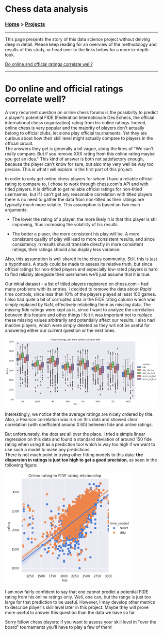 # **Chess data analysis**

### [Home](https://morgant-ds.github.io) > [Projects](https://morgant-ds.github.io/data-science-projects) 
-------------------------------
This page presents the story of this data science project without delving deep in detail. Please keep reading for an overview of the methodology and results of this study, or head over to the links below for a more in-depth look.

[Do online and official ratings correlate well?](chess-data-analysis/chess-ratings-correlation.md)

-------------------------------

# **Do online and official ratings correlate well?**

A very recurrent question on online chess forums is the possibility to predict a player's potential FIDE (Fédération Internationale Des Echecs, the official international chess organization) rating from his online ratings. Indeed, online chess is very popular and the majority of players don't actually belong to official clubs, let alone play official tournaments. Yet they are curious about how their skill level might actually compare to players in the official circuit.  
The answers they get is generally a bit vague, along the lines of "We can't really compare. But if you remove XXX rating from this online rating maybe you get an idea." This kind of answer is both not satisfactory enough, because the player can't know for sure, but also may very well be way too precise. This is what I will explore in the first part of this project.

In order to only get online chess players for whom I have a reliable official rating to compare to, I chose to work through chess.com's API and with titled players. It is difficult to get reliable official ratings for non-titled usernames, but if I can't get any reasonable correlation with titled players there is no need to gather the data from non-titled as their ratings are typically much more volatile. This assumption is based on two main arguments:  

- The lower the rating of a player, the more likely it is that this player is still improving, thus increasing the volatility of his results.  

- The better a player, the more consistent his play will be. A more consistent quality of play will lead to more consistent results, and since consistency in results should translate directly in more consistent ratings, their ratings should also display less variance.  

Also, this assumption is well shared in the chess community. Still, this is just a hypothesis. A study could be made to assess its relative truth, but since official ratings for non-titled players and especially low-rated players is hard to find reliably alongside their usernames we'll just assume that it is true.

Our initial dataset - a list of titled players registered on chess.com - had many problems with its entries. I decided to remove the data about *Rapid* time controls, since less than 10% of the players played at least 100 games. I also had quite a bit of corrupted data in the FIDE rating column which was simply replaced by NaN, effectively relabeling them as missing data. The missing fide ratings were kept as is, since I want to analyze the correlation between this feature and other things I felt it was important not to replace these missing values arbitrarily and potentially affect our results. I also had inactive players, which were simply deleted as they will not be useful for answering either our current question or the next ones.

![Mean and standard deviation vizualization of chess ratings](chess-data-analysis/chess-ratings-correlation/output_15_1.png)

Interestingly, we notice that the average ratings are nicely ordered by title. Also, a Pearson correlation was run on this data and showed clear correlation (with coefficient around 0.60) between fide and online ratings.
  
  
But unfortunately, the dots are all over the place. I tried a simple linear regression on this data and found a standard deviation of around 150 fide rating when using it as a prediction tool which is way too high if we want to use such a model to make any predictions.  
There is not much point in trying other fitting models to this data: **the dispersion in ratings is just too high to get a good precision**, as seen in the following figure:  

![Regression plot of online blitz/bullet vs FIDE ratings](chess-data-analysis/chess-ratings-correlation/output_31_1.png)

I am now fairly confident to say that one cannot predict a potential FIDE rating from his online ratings only. Well, one can, but the range is just too large for that prediction to be useful. However, I may develop other metrics to describe player's skill level later in this project. Maybe they will prove more useful to answer this question than the data we have so far.  
  
Sorry fellow chess players: if you want to assess your skill level in "over the board" tournaments you'll have to play a few of them!

